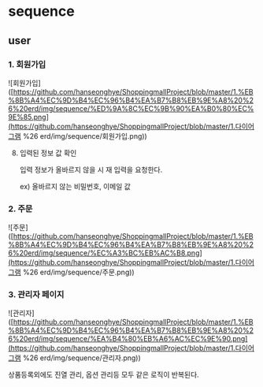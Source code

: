 # sequence

## user

### 1. 회원가입

![회원가입]([https://github.com/hanseonghye/ShoppingmallProject/blob/master/1.%EB%8B%A4%EC%9D%B4%EC%96%B4%EA%B7%B8%EB%9E%A8%20%26%20erd/img/sequence/%ED%9A%8C%EC%9B%90%EA%B0%80%EC%9E%85.png](https://github.com/hanseonghye/ShoppingmallProject/blob/master/1.다이어그램 %26 erd/img/sequence/회원가입.png))

8. 입력된 정보 값 확인

   입력 정보가 올바르지 않을 시 재 입력을 요청한다.

   ex) 올바르지 않는 비밀번호, 이메일 값





### 2. 주문

![주문]([https://github.com/hanseonghye/ShoppingmallProject/blob/master/1.%EB%8B%A4%EC%9D%B4%EC%96%B4%EA%B7%B8%EB%9E%A8%20%26%20erd/img/sequence/%EC%A3%BC%EB%AC%B8.png](https://github.com/hanseonghye/ShoppingmallProject/blob/master/1.다이어그램 %26 erd/img/sequence/주문.png))





### 3. 관리자 페이지

![관리자]([https://github.com/hanseonghye/ShoppingmallProject/blob/master/1.%EB%8B%A4%EC%9D%B4%EC%96%B4%EA%B7%B8%EB%9E%A8%20%26%20erd/img/sequence/%EA%B4%80%EB%A6%AC%EC%9E%90.png](https://github.com/hanseonghye/ShoppingmallProject/blob/master/1.다이어그램 %26 erd/img/sequence/관리자.png))

상품등록외에도 진열 관리, 옵션 관리등 모두 같은 로직이 반복된다.